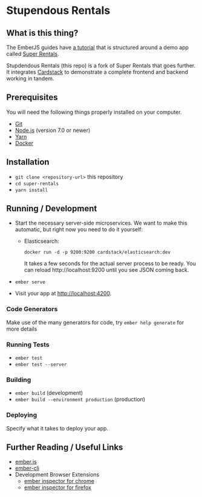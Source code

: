 # Stupendous Rentals

## What is this thing?

The EmberJS guides have [a tutorial](https://guides.emberjs.com/current/tutorial/ember-cli/) that is structured around a demo app called [Super Rentals](https://github.com/ember-learn/super-rentals).

Stupdendous Rentals (this repo) is a fork of Super Rentals that goes further. It integrates [Cardstack](https://github.com/cardstack/cardstack) to demonstrate a complete frontend and backend working in tandem.

## Prerequisites

You will need the following things properly installed on your computer.

* [Git](https://git-scm.com/)
* [Node.js](https://nodejs.org/) (version 7.0 or newer)
* [Yarn](https://yarnpkg.com/)
* [Docker](https://www.docker.com/)

## Installation

* `git clone <repository-url>` this repository
* `cd super-rentals`
* `yarn install`

## Running / Development

* Start the necessary server-side microservices. We want to make this automatic, but right now you need to do it yourself:

  * Elasticsearch:
  
      `docker run -d -p 9200:9200 cardstack/elasticsearch:dev`
      
    It takes a few seconds for the actual server process to be ready. You can reload http://localhost:9200 until you see JSON coming back.

* `ember serve`

* Visit your app at [http://localhost:4200](http://localhost:4200).

### Code Generators

Make use of the many generators for code, try `ember help generate` for more details

### Running Tests

* `ember test`
* `ember test --server`

### Building

* `ember build` (development)
* `ember build --environment production` (production)

### Deploying

Specify what it takes to deploy your app.

## Further Reading / Useful Links

* [ember.js](http://emberjs.com/)
* [ember-cli](https://ember-cli.com/)
* Development Browser Extensions
  * [ember inspector for chrome](https://chrome.google.com/webstore/detail/ember-inspector/bmdblncegkenkacieihfhpjfppoconhi)
  * [ember inspector for firefox](https://addons.mozilla.org/en-US/firefox/addon/ember-inspector/)
